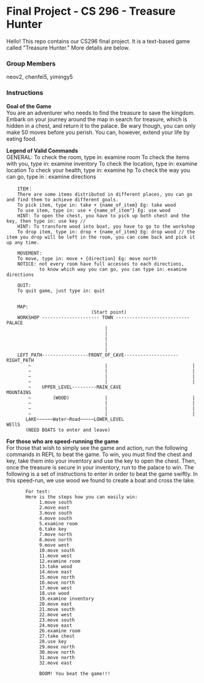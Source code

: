 # Final Project - CS 296 - Treasure Hunter
Hello! This repo contains our CS296 final project. It is a text-based game called "Treasure Hunter." More details are below.

### Group Members
neov2, chenfei5, yimingy5 

### Instructions
**Goal of the Game**<br>
You are an adventurer who needs to find the treasure to save the kingdom. Embark on your journey around the map in search for treasure,
which is hidden in a chest, and return it to the palace. Be wary though, you can only make 50 moves before you perish. You can, however,
extend your life by eating food. 

**Legend of Valid Commands**<br>
        GENERAL:
        To check the room, type in: examine room
        To check the items with you, type in: examine inventory
        To check the location, type in: examine location
        To check your health, type in: examine hp
        To check the way you can go, type in : examine directions

        ITEM：
        There are some items distributed in different places, you can go and find them to achieve different goals.
        To pick item, type in: take + {name_of_item} Eg: take wood
        To use item, type in: use + {name_of_item"} Eg: use wood
        HINT: To open the chest, you have to pick up both chest and the key, then type in: use key //
        HINT: To transform wood into boat, you have to go to the workshop
        To drop item, type in: drop + {name_of_item} Eg: drop wood // the item you drop will be left in the room, you can come back and pick it up any time.

        MOVEMENT:
        To move, type in: move + {direction} Eg: move north
        NOTICE: not every room have full accesses to each directions,
                to know which way you can go, you can type in: examine directions

        QUIT:
        To quit game, just type in: quit


        MAP:
                                   (Start point)
        WORKSHOP --------------------- TOWN --------------------------- PALACE                                  
                                        |   
                                        |
                                        |
                                        |
                                        |
        LEFT_PATH-----------------FRONT_OF_CAVE--------------------RIGHT_PATH
            ~                           |                               |
            ~                           |                               |
            ~                           |                               |
            ~                           |                               |
            ~    UPPER_LEVEL---------MAIN_CAVE                      MOUNTAINS
            ~        (WOOD)             |                               |
            ~                           |                               |
            ~                           |                               |
            ~                           |                               |
           LAKE~~~~~~Water~Road~~~~~LOWER_LEVEL                       WEllS
           (NEED BOATS to enter and leave)                                                          

**For those who are speed-running the game** <br>
For those that wish to simply see the game and action, run the following commands in REPL to beat the game. To win, you must find the chest and key, take them into your inventory
and use the key to open the chest. Then, once the treasure is secure in your inventory, run to the palace to win. The following is a set of instructions to enter in order to beat the
game swiftly. In this speed-run, we use wood we found to create a boat and cross the lake.

           For test:
           Here is the steps how you can easily win:
                1.move south
                2.move east
                3.move south
                4.move south
                5.examine room
                6.take key
                7.move north
                8.move north
                9.move west
                10.move south
                11.move west
                12.examine room
                13.take wood
                14.move east
                15.move north
                16.move north
                17.move west
                18.use wood
                19.examine inventory
                20.move east
                21.move south
                22.move west
                23.move south
                24.move east
                26.examine room
                27.take chest
                28.use key
                29.move north
                30.move north
                31.move north
                32.move east

                BOOM! You beat the game!!!
